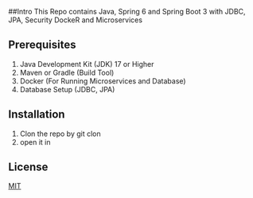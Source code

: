 ##Intro 
This Repo contains Java, Spring 6 and Spring Boot 3 with JDBC, JPA, Security DockeR and Microservices  

## Prerequisites
1. Java Development Kit (JDK) 17 or Higher
2. Maven or Gradle (Build Tool)
3. Docker (For Running Microservices and Database)
4. Database Setup (JDBC, JPA)

## Installation

1. Clon the repo by git clon 
2. open it in

## License

[MIT](https://choosealicense.com/licenses/mit/)
